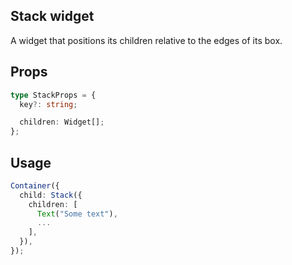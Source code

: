 ## Stack widget

A widget that positions its children relative to the edges of its box.

## Props

```typescript
type StackProps = {
  key?: string;

  children: Widget[];
};
```

## Usage

```typescript
Container({
  child: Stack({
    children: [
      Text("Some text"),
      ...
    ],
  }),
});
```
